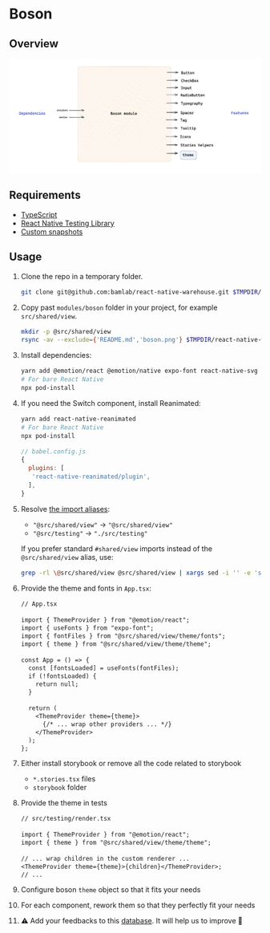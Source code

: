 # Boson

## Overview

![](./boson.png)

## Requirements

- [TypeScript](https://github.com/bamlab/react-native-enablers/blob/master/docs/gestures/typescript/typescript.md)
- [React Native Testing Library](https://github.com/bamlab/react-native-enablers/blob/master/docs/gestures/test/testing-library-react-native/testing-library-react-native.md)
- [Custom snapshots](https://github.com/bamlab/react-native-enablers/blob/master/docs/gestures/test/custom-snapshots.md)

## Usage

1. Clone the repo in a temporary folder.

   ```bash
   git clone git@github.com:bamlab/react-native-warehouse.git $TMPDIR/react-native-warehouse
   ```

1. Copy past `modules/boson` folder in your project, for example `src/shared/view`.

   ```bash
   mkdir -p @src/shared/view
   rsync -av --exclude={'README.md','boson.png'} $TMPDIR/react-native-warehouse/src/modules/boson/ @src/shared/view
   ```

1. Install dependencies:

   ```bash
   yarn add @emotion/react @emotion/native expo-font react-native-svg
   # For bare React Native
   npx pod-install
   ```

1. If you need the Switch component, install Reanimated:

   ```bash
   yarn add react-native-reanimated
   # For bare React Native
   npx pod-install
   ```

   ```js
   // babel.config.js
   {
     plugins: [
      'react-native-reanimated/plugin',
     ],
   }
   ```

1. Resolve [the import aliases](https://github.com/bamlab/react-native-enablers/blob/master/docs/gestures/imports/options/path_aliases.md):

   - `"@src/shared/view"` → `"@src/shared/view"`
   - `"@src/testing"` → `"./src/testing"`

   If you prefer standard `#shared/view` imports instead of the `@src/shared/view` alias, use:

   ```bash
   grep -rl \@src/shared/view @src/shared/view | xargs sed -i '' -e 's/@src/shared/view/#shared\/view/g'
   ```

1. Provide the theme and fonts in `App.tsx`:

   ```tsx
   // App.tsx

   import { ThemeProvider } from "@emotion/react";
   import { useFonts } from "expo-font";
   import { fontFiles } from "@src/shared/view/theme/fonts";
   import { theme } from "@src/shared/view/theme/theme";

   const App = () => {
     const [fontsLoaded] = useFonts(fontFiles);
     if (!fontsLoaded) {
       return null;
     }

     return (
       <ThemeProvider theme={theme}>
         {/* ... wrap other providers ... */}
       </ThemeProvider>
     );
   };
   ```

1. Either install storybook or remove all the code related to storybook

   - `*.stories.tsx` files
   - `storybook` folder

1. Provide the theme in tests

   ```tsx
   // src/testing/render.tsx

   import { ThemeProvider } from "@emotion/react";
   import { theme } from "@src/shared/view/theme/theme";

   // ... wrap children in the custom renderer ...
   <ThemeProvider theme={theme}>{children}</ThemeProvider>;
   // ...
   ```

1. Configure boson `theme` object so that it fits your needs

1. For each component, rework them so that they perfectly fit your needs

1. ⚠️ Add your feedbacks to this [database](https://www.notion.so/m33/9c98fa88b44c4cb7b730f598add7d052?v=9f3027a5beea4d4fb09ada267eaeae05&pvs=4). It will help us to improve 🙏
